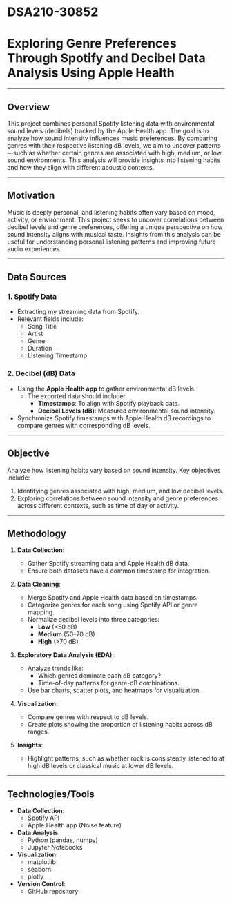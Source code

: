 # DSA210-30852

# Exploring Genre Preferences Through Spotify and Decibel Data Analysis Using Apple Health

---

## Overview

This project combines personal Spotify listening data with environmental sound levels (decibels) tracked by the Apple Health app. The goal is to analyze how sound intensity influences music preferences. By comparing genres with their respective listening dB levels, we aim to uncover patterns—such as whether certain genres are associated with high, medium, or low sound environments. This analysis will provide insights into listening habits and how they align with different acoustic contexts.

---

## Motivation

Music is deeply personal, and listening habits often vary based on mood, activity, or environment. This project seeks to uncover correlations between decibel levels and genre preferences, offering a unique perspective on how sound intensity aligns with musical taste. Insights from this analysis can be useful for understanding personal listening patterns and improving future audio experiences.

---

## Data Sources

### 1. **Spotify Data**

- Extracting my streaming data from Spotify.
- Relevant fields include:
  - Song Title
  - Artist
  - Genre
  - Duration
  - Listening Timestamp

### 2. **Decibel (dB) Data**

- Using the **Apple Health app** to gather environmental dB levels.
  - The exported data should include:
    - **Timestamps**: To align with Spotify playback data.
    - **Decibel Levels (dB)**: Measured environmental sound intensity.
- Synchronize Spotify timestamps with Apple Health dB recordings to compare genres with corresponding dB levels.

---

## Objective

Analyze how listening habits vary based on sound intensity. Key objectives include:

1. Identifying genres associated with high, medium, and low decibel levels.
2. Exploring correlations between sound intensity and genre preferences across different contexts, such as time of day or activity.

---

## Methodology

1. **Data Collection**:
   - Gather Spotify streaming data and Apple Health dB data.
   - Ensure both datasets have a common timestamp for integration.
   
2. **Data Cleaning**:
   - Merge Spotify and Apple Health data based on timestamps.
   - Categorize genres for each song using Spotify API or genre mapping.
   - Normalize decibel levels into three categories:
     - **Low** (<50 dB)
     - **Medium** (50–70 dB)
     - **High** (>70 dB)
   
3. **Exploratory Data Analysis (EDA)**:
   - Analyze trends like:
     - Which genres dominate each dB category?
     - Time-of-day patterns for genre-dB combinations.
   - Use bar charts, scatter plots, and heatmaps for visualization.
   
4. **Visualization**:
   - Compare genres with respect to dB levels.
   - Create plots showing the proportion of listening habits across dB ranges.

5. **Insights**:
   - Highlight patterns, such as whether rock is consistently listened to at high dB levels or classical music at lower dB levels.

---

## Technologies/Tools

- **Data Collection**:
  - Spotify API
  - Apple Health app (Noise feature)
- **Data Analysis**:
  - Python (pandas, numpy)
  - Jupyter Notebooks
- **Visualization**:
  - matplotlib
  - seaborn
  - plotly
- **Version Control**:
  - GitHub repository
